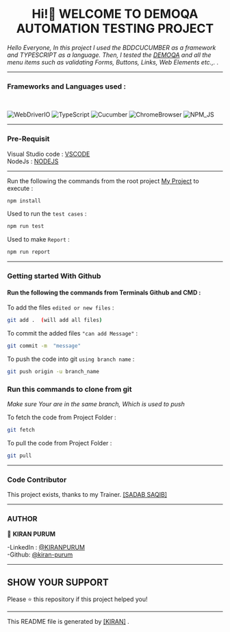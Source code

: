 <h1 align="center"> Hi!👋 WELCOME TO DEMOQA AUTOMATION TESTING PROJECT </h1>
<p align="left">

*Hello Everyone, In this project I used the BDDCUCUMBER as a framework and TYPESCRIPT as a language. Then, I tested the [DEMOQA](https://demoqa.com/) and all the menu items such as validating Forms, Buttons, Links, Web Elements etc.,. .*

---

### Frameworks and Languages used : 
<br>

![WebDriverIO](https://img.shields.io/badge/WebDriverIO-EA5906.svg?&style=for-the-badge&logo=WebdriverIO&logoColor=white)
![TypeScript](https://img.shields.io/badge/-TypeScript-%233178C6?&style=for-the-badge&logo=Typescript&logoColor=black)
![Cucumber](https://img.shields.io/badge/-Cucumber-brightgreen?logo=cucumber&logoColor=white&style=for-the-badge)
![ChromeBrowser](https://img.shields.io/badge/-CHROME%20BROWSER-silver?logo=chrome&logoColor=brightblack&style=for-the-badge)
![NPM_JS](https://img.shields.io/badge/-npmJs-yellow?logo=npmJs&logoColor=black&style=for-the-badge)

---
### Pre-Requisit
Visual Studio code : [VSCODE](https://code.visualstudio.com/download) <br>
NodeJs : [NODEJS](https://nodejs.org/en/download/) <br>


---
Run the following the commands from the root project [My Project](https://github.com/kiran-purum/WEBDRIVERIODEMOQA) to execute :

```sh
npm install
```

Used to run the `test cases` :

```sh
npm run test
```

Used to make `Report` :

```sh
npm run report
```

---
### Getting started With Github

#### Run the following the commands from Terminals Github and CMD :

To add the files  `edited or new files` :

```sh
git add .  (will add all files)
```

To commit the added files `"can add Message"` :

```sh
git commit -m  "message"
```

To push the code into git `using branch name` :

```sh
git push origin -u branch_name
```

### Run this commands to clone from git

*Make sure Your are in the same branch, Which is used to push*

To fetch the code from Project Folder :

```sh
git fetch
```

To pull the code from Project Folder :

```sh
git pull 
```

---
### Code Contributor

This project exists, thanks to my Trainer. [[SADAB SAQIB]](https://github.com/sadabnepal)

---
### AUTHOR

👤 **KIRAN  PURUM**

-LinkedIn : [@KIRANPURUM](https://www.linkedin.com/in/kiran-puram-17986b19b/) <br>
-Github: [@kiran-purum](https://github.com/kiran-purum)

---
## SHOW YOUR SUPPORT

Please ⭐️ this repository if this project helped you!

<a href="https://github.com/kiran-purum"> </a>

---

This README file is generated by [[KIRAN]](https://github.com/kiran-purum) .